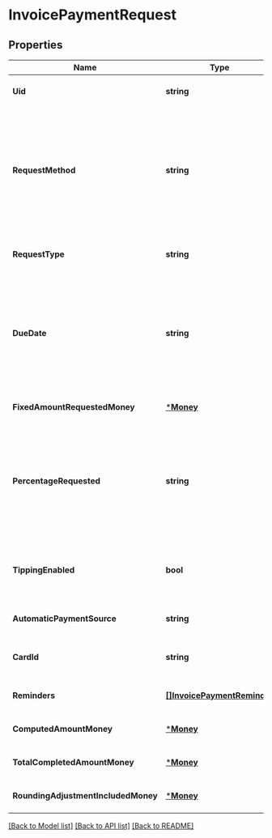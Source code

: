 # InvoicePaymentRequest

## Properties
Name | Type | Description | Notes
------------ | ------------- | ------------- | -------------
**Uid** | **string** | The Square-generated ID of the payment request in an [invoice](https://developer.squareup.com/reference/square_2024-07-17/objects/Invoice). | [optional] [default to null]
**RequestMethod** | **string** | Indicates how Square processes the payment request. DEPRECATED at version 2021-01-21. Replaced by the &#x60;Invoice.delivery_method&#x60; and &#x60;InvoicePaymentRequest.automatic_payment_source&#x60; fields.  One of the following is required when creating an invoice: - (Recommended) The &#x60;delivery_method&#x60; field of the invoice. To configure an automatic payment, the &#x60;automatic_payment_source&#x60; field of the payment request is also required. - This &#x60;request_method&#x60; field. Note that &#x60;invoice&#x60; objects returned in responses do not include &#x60;request_method&#x60;. | [optional] [default to null]
**RequestType** | **string** | Identifies the payment request type. This type defines how the payment request amount is determined.  This field is required to create a payment request. | [optional] [default to null]
**DueDate** | **string** | The due date (in the invoice&#x27;s time zone) for the payment request, in &#x60;YYYY-MM-DD&#x60; format. This field is required to create a payment request. If an &#x60;automatic_payment_source&#x60; is defined for the request, Square charges the payment source on this date.  After this date, the invoice becomes overdue. For example, a payment &#x60;due_date&#x60; of 2021-03-09 with a &#x60;timezone&#x60; of America/Los\\_Angeles becomes overdue at midnight on March 9 in America/Los\\_Angeles (which equals a UTC timestamp of 2021-03-10T08:00:00Z). | [optional] [default to null]
**FixedAmountRequestedMoney** | [***Money**](Money.md) |  | [optional] [default to null]
**PercentageRequested** | **string** | Specifies the amount for the payment request in percentage:  - When the payment &#x60;request_type&#x60; is &#x60;DEPOSIT&#x60;, it is the percentage of the order&#x27;s total amount. - When the payment &#x60;request_type&#x60; is &#x60;INSTALLMENT&#x60;, it is the percentage of the order&#x27;s total less  the deposit, if requested. The sum of the &#x60;percentage_requested&#x60; in all installment  payment requests must be equal to 100.  You cannot specify this when the payment &#x60;request_type&#x60; is &#x60;BALANCE&#x60; or when the  payment request specifies the &#x60;fixed_amount_requested_money&#x60; field. | [optional] [default to null]
**TippingEnabled** | **bool** | If set to true, the Square-hosted invoice page (the &#x60;public_url&#x60; field of the invoice)  provides a place for the customer to pay a tip.   This field is allowed only on the final payment request   and the payment &#x60;request_type&#x60; must be &#x60;BALANCE&#x60; or &#x60;INSTALLMENT&#x60;. | [optional] [default to null]
**AutomaticPaymentSource** | **string** | The payment method for an automatic payment.  The default value is &#x60;NONE&#x60;. | [optional] [default to null]
**CardId** | **string** | The ID of the credit or debit card on file to charge for the payment request. To get the cards on file for a customer, call [ListCards](https://developer.squareup.com/reference/square_2024-07-17/cards-api/list-cards) and include the &#x60;customer_id&#x60; of the invoice recipient. | [optional] [default to null]
**Reminders** | [**[]InvoicePaymentReminder**](InvoicePaymentReminder.md) | A list of one or more reminders to send for the payment request. | [optional] [default to null]
**ComputedAmountMoney** | [***Money**](Money.md) |  | [optional] [default to null]
**TotalCompletedAmountMoney** | [***Money**](Money.md) |  | [optional] [default to null]
**RoundingAdjustmentIncludedMoney** | [***Money**](Money.md) |  | [optional] [default to null]

[[Back to Model list]](../README.md#documentation-for-models) [[Back to API list]](../README.md#documentation-for-api-endpoints) [[Back to README]](../README.md)


